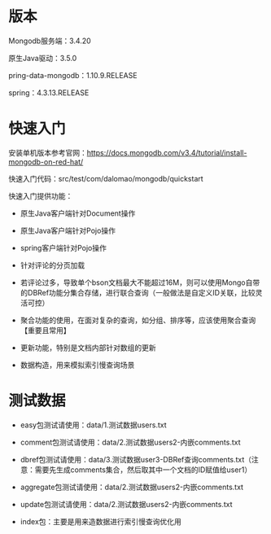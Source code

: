 # 版本

Mongodb服务端：3.4.20

原生Java驱动：3.5.0

pring-data-mongodb：1.10.9.RELEASE

spring：4.3.13.RELEASE

# 快速入门

安装单机版本参考官网：https://docs.mongodb.com/v3.4/tutorial/install-mongodb-on-red-hat/

快速入门代码：src/test/com/dalomao/mongodb/quickstart

快速入门提供功能：

* 原生Java客户端针对Document操作

* 原生Java客户端针对Pojo操作

* spring客户端针对Pojo操作

* 针对评论的分页加载

* 若评论过多，导致单个bson文档最大不能超过16M，则可以使用Mongo自带的DBRef功能分集合存储，进行联合查询（一般做法是自定义ID关联，比较灵活可控）

* 聚合功能的使用，在面对复杂的查询，如分组、排序等，应该使用聚合查询【重要且常用】

* 更新功能，特别是文档内部针对数组的更新

* 数据构造，用来模拟索引慢查询场景

# 测试数据

* easy包测试请使用：data/1.测试数据users.txt

* comment包测试请使用：data/2.测试数据users2-内嵌comments.txt

* dbref包测试请使用：data/3.测试数据user3-DBRef查询comments.txt（注意：需要先生成comments集合，然后取其中一个文档的ID赋值给user1）

* aggregate包测试请使用：data/2.测试数据users2-内嵌comments.txt

* update包测试请使用：data/2.测试数据users2-内嵌comments.txt

* index包：主要是用来造数据进行索引慢查询优化用